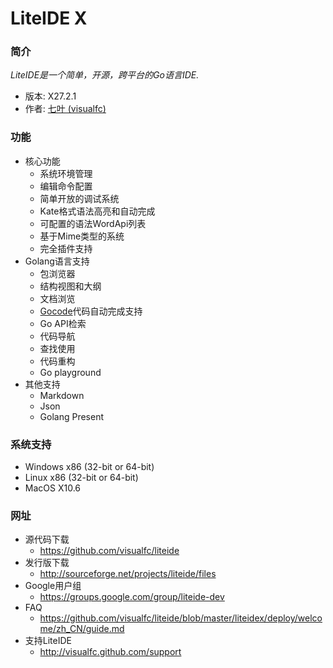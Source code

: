<!-- 欢迎使用 LiteIDE X -->

LiteIDE X
=========

### 简介

_LiteIDE是一个简单，开源，跨平台的Go语言IDE._

* 版本: X27.2.1
* 作者: [七叶 (visualfc)](mailto:visualfc@gmail.com)


### 功能
* 核心功能
	* 系统环境管理
	* 编辑命令配置
	* 简单开放的调试系统
	* Kate格式语法高亮和自动完成
	* 可配置的语法WordApi列表
	* 基于Mime类型的系统
	* 完全插件支持
* Golang语言支持
	* 包浏览器
	* 结构视图和大纲
	* 文档浏览
	* [Gocode](https://github.com/nsf/gocode)代码自动完成支持
	* Go API检索
	* 代码导航
	* 查找使用
	* 代码重构
	* Go playground
* 其他支持
	* Markdown
	* Json
	* Golang Present	

### 系统支持
* Windows x86 (32-bit or 64-bit) 
* Linux x86 (32-bit or 64-bit)
* MacOS X10.6

### 网址
* 源代码下载
	* <https://github.com/visualfc/liteide>
* 发行版下载
	* <http://sourceforge.net/projects/liteide/files>
* Google用户组
	* <https://groups.google.com/group/liteide-dev>
* FAQ
	* <https://github.com/visualfc/liteide/blob/master/liteidex/deploy/welcome/zh_CN/guide.md>	
* 支持LiteIDE
	* <http://visualfc.github.com/support>

